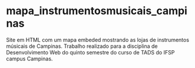 # mapa_instrumentosmusicais_campinas
Site em HTML com um mapa embeded mostrando as lojas de instrumentos músicais de Campinas. Trabalho realizado para a disciplina de Desenvolvimento Web do quinto semestre do curso de TADS do IFSP campus Campinas.
